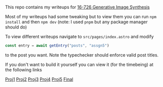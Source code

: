 This repo contains my writeups for [16-726 Generative Image
Synthesis](https://learning-image-synthesis.github.io/sp24/)


Most of my writeups had some tweaking but to view them you can run `npm
install` and then `npm dev` (note: I used `pnpm` but any package manager should
do)

To view different writeups navigate to `src/pages/index.astro` and modify

```jsx
const entry = await getEntry("posts", "assgn5")
```

to the post you want. Note the typechecker should enforce valid post titles.

If you don't want to build it yourself you can view it (for the timebeing) at the following links

[Proj1](https://www.andrew.cmu.edu/course/16-726-sp24/projects/mconn/proj1/)
[Proj2](https://www.andrew.cmu.edu/course/16-726-sp24/projects/mconn/proj2/)
[Proj3](https://www.andrew.cmu.edu/course/16-726-sp24/projects/mconn/proj3/)
[Proj4](https://www.andrew.cmu.edu/course/16-726-sp24/projects/mconn/proj4/)
[Proj5](https://www.andrew.cmu.edu/course/16-726-sp24/projects/mconn/proj5/)
[Final](https://www.andrew.cmu.edu/course/16-726-sp24/projects/mconn/final/)
